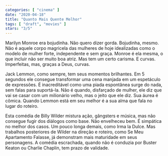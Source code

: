 ```yaml
---
categories: [ "cinema" ]
date: "2020-04-18"
title: "Quanto Mais Quente Melhor"
tags: [ "draft", "movies" ]
stars: "3/5"
---
```

Marilyn Monroe era bojudinha. Não quero dizer gorda. Bojudinha, mesmo. Não é aquele corpo magricela das mulheres de hoje idealizadas como o modelo de mulher forte, independente e sem graça. Monroe é ela mesma, o que incluir não ser muito boa atriz. Mas tem um certo carisma. E curvas. Imperfeitas, mas, graças a Deus, curvas.

Jack Lemmon, como sempre, tem seus momentos brilhantes. Em 5 segundos ele consegue transformar uma cena manjada em um espetáculo de expressões. É inacreditável como uma piada espontânea surge do nada, sem falas para suportá-la. Não é quando, disfarçado de mulher, ele diz que vai se casar com um milionário velho, mas o jeito que ele diz. Sua áurea é cômica. Quando Lemmon está em seu melhor é a sua alma que fala no lugar do roteiro.

Esta comédia de Billy Wilder mistura ação, gângsters e música, mas não consegue fugir dos diálogos como base. Não envelheceu bem. É simpática no melhor dos casos. Um pouco longa demais, como Irma la Dulce. Mas trabalhos posteriores de Wilder na direção e roteiro, como Se Meu Apartamento Falasse, já demonstram mais maturidade em seus personagens. A comédia escrachada, quando não é conduzia por Buster Keaton ou Charlie Chaplin, tem prazo de validade.
